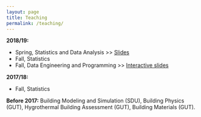 ```yaml
---
layout: page
title: Teaching
permalink: /teaching/
---
```


**2018/19:**
* Spring, Statistics and Data Analysis >> [Slides](https://github.com/krzysztofarendt/statistics-lectures/blob/master/statistics_k_arendt_SDU_2019.pdf)
* Fall, Statistics
* Fall, Data Engineering and Programming >> [Interactive slides](https://mybinder.org/v2/gh/krzysztofarendt/deap/master)

**2017/18:**
* Fall, Statistics

**Before 2017:** Building Modeling and Simulation (SDU), Building Physics (GUT), Hygrothermal Building Assessment (GUT), Building Materials (GUT).